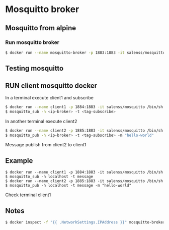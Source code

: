 # Mosquitto broker

## Mosquitto from alpine

### Run mosquitto broker

```sh
$ docker run --name mosquitto-broker -p 1883:1883 -it salenss/mosquitto
```
## Testing mosquitto
## RUN client mosquitto docker

In a terminal execute client1 and subscribe <tag-subscribe>
```sh
$ docker run --name client1 -p 1884:1883 -it salenss/mosquitto /bin/sh
$ mosquitto_sub -h <ip-broker> -t <tag-subscribe>
```

In another terminal execute client2
```sh
$ docker run --name client2 -p 1885:1883 -it salenss/mosquitto /bin/sh
$ mosquitto_pub -h <ip-broker> -t <tag-subscribe> -m "hello-world"
```

Message publish from client2 to client1

## Example
```
$ docker run --name client1 -p 1884:1883 -it salenss/mosquitto /bin/sh
$ mosquitto_sub -h localhost -t message
$ docker run --name client2 -p 1885:1883 -it salenss/mosquitto /bin/sh
$ mosquitto_pub -h localhost -t message -m "hello-world"
```
Check terminal client1



## Notes

```sh
$ docker inspect -f "{{ .NetworkSettings.IPAddress }}" mosquitto-broker
```
